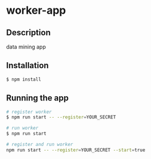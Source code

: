 # worker-app

## Description

data mining app

## Installation

```bash
$ npm install
```

## Running the app

```bash
# register worker 
$ npm run start -- --register=YOUR_SECRET

# run worker
$ npm run start

# register and run worker
npm run start -- --register=YOUR_SECRET --start=true
```
